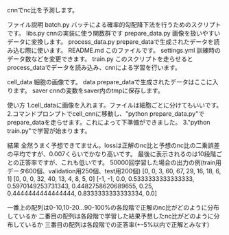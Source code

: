 cnnでnc比を予測します。

ファイル説明
batch.py バッチによる確率的勾配降下法を行うためのスクリプトです。
libs.py cnnの実装に使う関数群です
prepare_data.py 画像を扱いやすいデータに変換します。
process_data.py prepare_dataで生成されたデータを読み込む際に使います。
README.md このファイルです。
settings.yml 訓練時のデータ数などを変更できます。
train.py このスクリプトを走らせるとprocess_dataでデータを読み込み、cnnによる学習を行います。

cell_data 細胞の画像です。
data prepare_dataで生成されたデータはここに入ります。
saver cnnの変数をsaver内のtmpに保存します。


使い方
1.cell_dataに画像を入れます。ファイルは細胞ごとに分けてもいいです。
2.コマンドプロンプトでcell_cnnに移動し、"python prepare_data.py"でprepare_dataを走らせます。これによって下準備ができました。
3."python train.py"で学習が始まります。



結果
全然うまく予想できてません。lossは正解のnc比と予想のnc比の二乗誤差の平均ですが、0.007くらいでかなり高いです。
最後に表示されるのは10段階ごとの正答率ですが、これも低いです。
50000回学習した場合の出力の例(train用データ600個、validation用250個、test用200個)
[0, 0, 3, 60, 67, 29, 16, 18, 6, 1]
[0, 0, 0, 32, 40, 13, 4, 8, 5, 0]
[-1, -1, 0.0, 0.5333333333333333, 0.5970149253731343, 0.4482758620689655, 0.25, 0.4444444444444444, 0.8333333333333334, 0.0]

一番上の配列は0-10,10-20...90-100%の各段階で正解のnc比がどのように分布しているか
二番目の配列は各段階で学習した結果予想したnc比がどのように分布しているか
三番目の配列は各段階での正答率(+-5%以内で正解とみなす)
